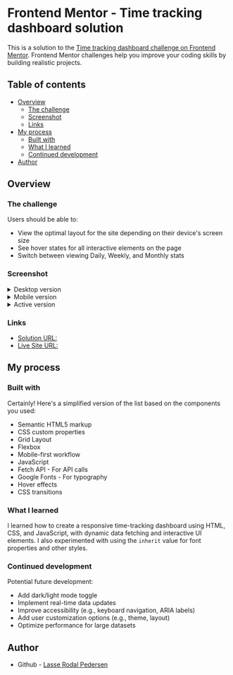# Frontend Mentor - Time tracking dashboard solution

This is a solution to the [Time tracking dashboard challenge on Frontend Mentor](https://www.frontendmentor.io/challenges/time-tracking-dashboard-UIQ7167Jw). Frontend Mentor challenges help you improve your coding skills by building realistic projects. 

## Table of contents

- [Overview](#overview)
  - [The challenge](#the-challenge)
  - [Screenshot](#screenshot)
  - [Links](#links)
- [My process](#my-process)
  - [Built with](#built-with)
  - [What I learned](#what-i-learned)
  - [Continued development](#Continued-development)
- [Author](#author)

## Overview

### The challenge

Users should be able to:

- View the optimal layout for the site depending on their device's screen size
- See hover states for all interactive elements on the page
- Switch between viewing Daily, Weekly, and Monthly stats

### Screenshot

<details>
  <summary>Desktop version</summary>
  <img src="./media/screenshots/desktop-view.png" alt="Desktop version" width="600"/>
</details>

<details>
  <summary>Mobile version</summary>
  <img src="./media/screenshots/mobile-view.png" alt="Mobile version" width="300"/>
</details>

<details>
  <summary>Active version</summary>
  <img src="./media/screenshots/active-view.png" alt="Active version" width="300"/>
</details>

### Links

- [Solution URL:](https://github.com/Lasse-Rodal/Time-Tracking-Dashboard)
- [Live Site URL:](https://lasse-rodal.github.io/Time-Tracking-Dashboard/)

## My process

### Built with

Certainly! Here's a simplified version of the list based on the components you used:

- Semantic HTML5 markup
- CSS custom properties
- Grid Layout
- Flexbox
- Mobile-first workflow
- JavaScript
- Fetch API - For API calls
- Google Fonts - For typography
- Hover effects
- CSS transitions

### What I learned

I learned how to create a responsive time-tracking dashboard using HTML, CSS, and JavaScript, with dynamic data fetching and interactive UI elements. I also experimented with using the `inherit` value for font properties and other styles.

### Continued development

Potential future development:

- Add dark/light mode toggle
- Implement real-time data updates
- Improve accessibility (e.g., keyboard navigation, ARIA labels)
- Add user customization options (e.g., theme, layout)
- Optimize performance for large datasets

## Author

- Github - [Lasse Rodal Pedersen](https://github.com/Lasse-Rodal)
